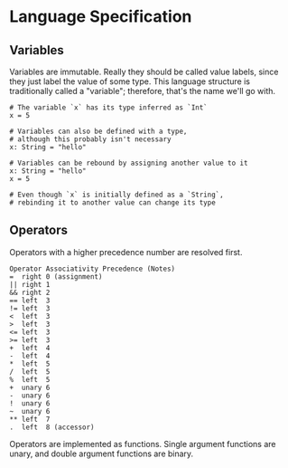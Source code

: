 # Language Specification

## Variables

Variables are immutable. Really they should be called value labels, since they
just label the value of some type. This language structure is traditionally
called a "variable"; therefore, that's the name we'll go with.

```
# The variable `x` has its type inferred as `Int`
x = 5
```

```
# Variables can also be defined with a type,
# although this probably isn't necessary
x: String = "hello"
```

```
# Variables can be rebound by assigning another value to it
x: String = "hello"
x = 5

# Even though `x` is initially defined as a `String`,
# rebinding it to another value can change its type
```

## Operators

Operators with a higher precedence number are resolved first.

```
Operator Associativity Precedence (Notes)
=  right 0 (assignment)
|| right 1
&& right 2
== left  3
!= left  3
<  left  3
>  left  3
<= left  3
>= left  3
+  left  4
-  left  4
*  left  5
/  left  5
%  left  5
+  unary 6
-  unary 6
!  unary 6
~  unary 6
** left  7
.  left  8 (accessor)
```

Operators are implemented as functions. Single argument functions are unary, and
double argument functions are binary.
